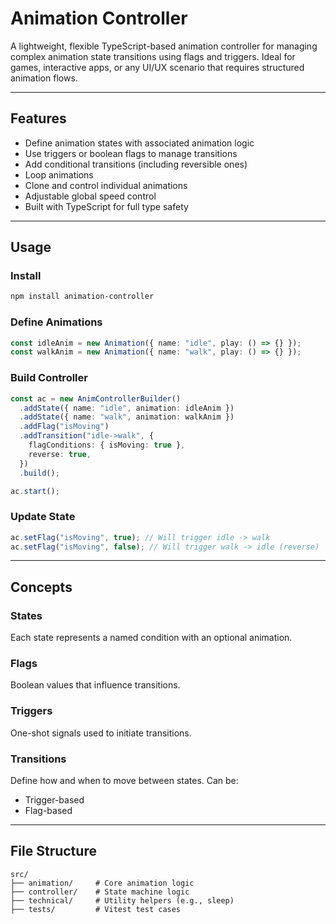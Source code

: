 # Animation Controller

A lightweight, flexible TypeScript-based animation controller for managing complex animation state transitions using flags and triggers. Ideal for games, interactive apps, or any UI/UX scenario that requires structured animation flows.

---

## Features

* Define animation states with associated animation logic
* Use triggers or boolean flags to manage transitions
* Add conditional transitions (including reversible ones)
* Loop animations
* Clone and control individual animations
* Adjustable global speed control
* Built with TypeScript for full type safety

---

## Usage

### Install

```sh
npm install animation-controller
```

### Define Animations

```ts
const idleAnim = new Animation({ name: "idle", play: () => {} });
const walkAnim = new Animation({ name: "walk", play: () => {} });
```

### Build Controller

```ts
const ac = new AnimControllerBuilder()
  .addState({ name: "idle", animation: idleAnim })
  .addState({ name: "walk", animation: walkAnim })
  .addFlag("isMoving")
  .addTransition("idle->walk", {
    flagConditions: { isMoving: true },
    reverse: true,
  })
  .build();

ac.start();
```

### Update State

```ts
ac.setFlag("isMoving", true); // Will trigger idle -> walk
ac.setFlag("isMoving", false); // Will trigger walk -> idle (reverse)
```

---

## Concepts

### States

Each state represents a named condition with an optional animation.

### Flags

Boolean values that influence transitions.

### Triggers

One-shot signals used to initiate transitions.

### Transitions

Define how and when to move between states. Can be:

* Trigger-based
* Flag-based

---

## File Structure

```
src/
├── animation/     # Core animation logic
├── controller/    # State machine logic
├── technical/     # Utility helpers (e.g., sleep)
├── tests/         # Vitest test cases
```
